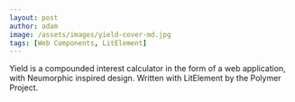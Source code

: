 ```yaml
---
layout: post
author: adam
image: /assets/images/yield-cover-md.jpg
tags: [Web Components, LitElement]
---
```

Yield is a compounded interest calculator in the form of a web application, with Neumorphic inspired design. Written with LitElement by the Polymer Project.